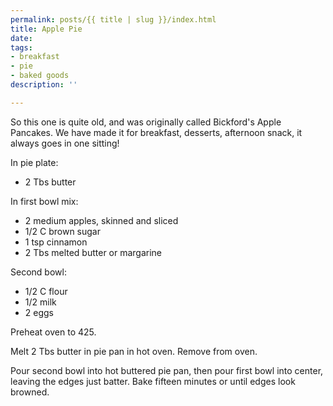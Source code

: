 ```yaml
---
permalink: posts/{{ title | slug }}/index.html
title: Apple Pie
date: 
tags:
- breakfast
- pie
- baked goods
description: ''

---
```

So this one is quite old, and was originally called Bickford's Apple Pancakes. We have made it for breakfast, desserts, afternoon snack, it always goes in one sitting! 

In pie plate:

* 2 Tbs butter

In first bowl mix:

* 2 medium apples, skinned and sliced
* 1/2 C brown sugar
* 1 tsp cinnamon
* 2 Tbs melted butter or margarine

Second bowl:

* 1/2 C flour
* 1/2 milk
* 2 eggs

Preheat oven to 425.

Melt 2 Tbs butter in pie pan in hot oven. Remove from oven.

Pour second bowl into hot buttered pie pan, then pour first bowl into center, leaving the edges just batter. Bake fifteen minutes or until edges look browned.